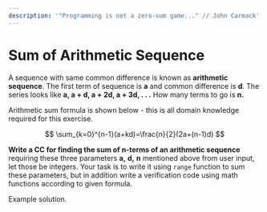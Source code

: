 ```yaml
---
description: '"Programming is not a zero-sum game..." // John Carmack'
---
```


# Sum of Arithmetic Sequence

A sequence with same common difference is known as **arithmetic sequence**.  The first term of sequence is **a** and common difference is **d**. The series looks like **a, a + d, a + 2d, a + 3d, . . .**  How many terms to go is **n.**

Arithmetic sum formula is shown below - this is all domain knowledge required for this exercise.

$$
\sum_{k=0}^{n-1}(a+kd)=\frac{n}{2}(2a+(n-1)d)
$$

**Write a CC for finding the sum of n-terms of an arithmetic sequence** requiring these three parameters **a,** **d,** **n** mentioned above from user input, let those be integers. Your task is to write it using `range` function to sum these parameters, but in addition write a verification code using math functions according to given formula.

Example solution.

